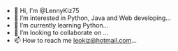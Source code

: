 - 👋 Hi, I’m @LennyKiz75
- 👀 I’m interested in Python, Java and Web developing...
- 🌱 I’m currently learning Python...
- 💞️ I’m looking to collaborate on ...
- 📫 How to reach me leokiz@hotmail.com...

<!---
LennyKiz75/LennyKiz75 is a ✨ special ✨ repository because its `README.md` (this file) appears on your GitHub profile.
You can click the Preview link to take a look at your changes.
--->
